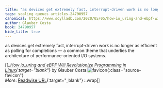 ```yaml
---
title: "as devices get extremely fast, interrupt-driven work is no longer ..."
tags: scaling queues articles-24790957
canonical: https://www.scylladb.com/2020/05/05/how-io_uring-and-ebpf-will-revolutionize-programming-in-linux/
author: Glauber Costa
book: 24790957
hide_title: true
---
```


as devices get extremely fast, interrupt-driven work is no longer as efficient as polling for completions — a common theme that underlies the architecture of performance-oriented I/O systems.


[[<cite>_[How io_uring and eBPF Will Revolutionize Programming in Linux](https://www.scylladb.com/2020/05/05/how-io_uring-and-ebpf-will-revolutionize-programming-in-linux/){:target="_blank"}_</cite> by Glauber Costa ![favicon](https://s2.googleusercontent.com/s2/favicons?domain=www.scylladb.com){:class="source-favicon"}<br>
_More_: [Readwise URL](https://readwise.io/open/482766473){:target="_blank"}
::wrap]]